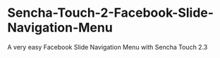 Sencha-Touch-2-Facebook-Slide-Navigation-Menu
=============================================

A very easy Facebook Slide Navigation Menu with Sencha Touch 2.3
